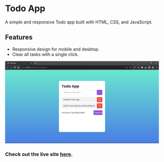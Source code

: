 # Todo App

A simple and responsive Todo app built with HTML, CSS, and JavaScript.

## Features

- Responsive design for mobile and desktop.
- Clear all tasks with a single click.

![Todo App Screenshot](screen-grab.png)

### Check out the live site [here](https://karanyadavv.github.io/todo-app/).
